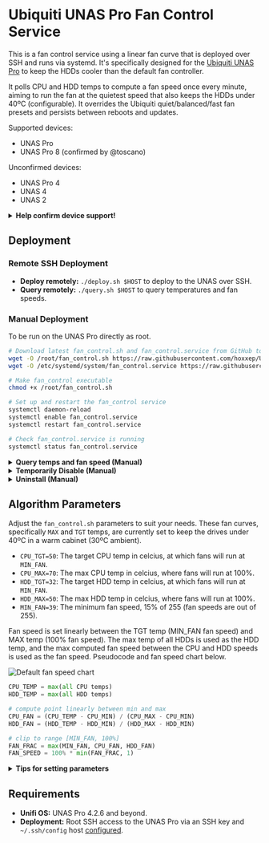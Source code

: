 # Ubiquiti UNAS Pro Fan Control Service

This is a fan control service using a linear fan curve that is deployed over SSH and runs via systemd. It's specifically designed for the [Ubiquiti UNAS Pro](https://ui.com/us/en/integrations/network-storage) to keep the HDDs cooler than the default fan controller.

It polls CPU and HDD temps to compute a fan speed once every minute, aiming to run the fan at the quietest speed that also keeps the HDDs under 40ºC (configurable). It overrides the Ubiquiti quiet/balanced/fast fan presets and persists between reboots and updates.

Supported devices:
- UNAS Pro
- UNAS Pro 8 (confirmed by @toscano)

Unconfirmed devices:
- UNAS Pro 4
- UNAS 4
- UNAS 2

<details>
<summary><strong>Help confirm device support!</strong></summary>

Please follow this checklist when confirming device support:
- Run the `/root/fan_control.sh` script manually on your UNAS (or `query.sh` remotely), which will output logs with sensor readings.
- Confirm CPU and all HDD temperature sensors are reading correctly, and there is a temperature reading for each of your installed HDDs. Example output below.
    ```
    /sys/class/hwmon/hwmon0/temp1_input CPU Temperature: 44ºC
    /sys/class/hwmon/hwmon0/temp2_input CPU Temperature: 35ºC
    /sys/class/hwmon/hwmon0/temp3_input CPU Temperature: 55ºC
    /sys/class/thermal/thermal_zone0/temp CPU Temperature: 55ºC
    /dev/sda HDD Temperature: 34°C
    /dev/sdb HDD Temperature: 34°C
    /dev/sdc HDD Temperature: 35°C
    /dev/sdd HDD Temperature: 34°C
    /dev/sde HDD Temperature: 36°C
    /dev/sdf HDD Temperature: 34°C
    /dev/sdg HDD Temperature: 35°C
    Max HDD Temperature: 36°C
    CPU Temperature: 55°C
    ```
- Confirm the fan speed is being set correctly. Note that Unifi OS can also change the fan speed, so occasional mismatches between the set and read fan speeds are acceptable, and `fan_control.sh` can be run multiple times. Example output below.
    ```
    Min Fan Speed: 39
    HDD Fan Speed: 56
    CPU Fan Speed: 63
    Final Fan Speed (Max): 63
    Fan /sys/class/hwmon/hwmon0/pwm1 has been set to 63/255, and is reading as 63/255.
    Fan /sys/class/hwmon/hwmon0/pwm2 has been set to 63/255, and is reading as 63/255.
    Fan /sys/class/hwmon/hwmon0/pwm3 has been set to 63/255, and is reading as 63/255.
    ```
- When running the systemd service, confirm the HDD temperatures and fan speeds reach your expected range after 30+ minutes of operation.

Please raise a GitHub issue to confirm if this script is working, or to log what the issue is and we can try to add support if you're willing to help us test. Patches for new temperature sensors or fan devices are also welcome. Thanks!

</details>

## Deployment

### Remote SSH Deployment

- **Deploy remotely:** `./deploy.sh $HOST` to deploy to the UNAS over SSH.
- **Query remotely:** `./query.sh $HOST` to query temperatures and fan speeds.

### Manual Deployment

To be run on the UNAS Pro directly as root.
```bash
# Download latest fan_control.sh and fan_control.service from GitHub to their destinations
wget -O /root/fan_control.sh https://raw.githubusercontent.com/hoxxep/UNAS-Pro-fan-control/refs/heads/main/fan_control.sh
wget -O /etc/systemd/system/fan_control.service https://raw.githubusercontent.com/hoxxep/UNAS-Pro-fan-control/refs/heads/main/fan_control.service

# Make fan_control executable
chmod +x /root/fan_control.sh

# Set up and restart the fan_control service
systemctl daemon-reload
systemctl enable fan_control.service
systemctl restart fan_control.service

# Check fan_control.service is running
systemctl status fan_control.service
```

<details>
<summary><strong>Query temps and fan speed (Manual)</strong></summary>

Simply run the `fan_control.sh` script to query current temperatures and computed fan speed.

```bash
/root/fan_control.sh
```

</details>

<details>
<summary><strong>Temporarily Disable (Manual)</strong></summary>

```bash
# stop service, will still start fan_control again on next reboot
systemctl stop fan_control.service

# stop and disable service, won't start fan_control on next reboot
systemctl disable fan_control.service
```

And you can re-enable with:

```bash
systemctl enable fan_control.service
systemctl start fan_control.service
```

</details>

<details>
<summary><strong>Uninstall (Manual)</strong></summary>

```bash
systemctl disable fan_control.service
rm /root/fan_control.sh
rm /etc/systemd/system/fan_control.service
systemctl daemon-reload
```

</details>

## Algorithm Parameters

Adjust the `fan_control.sh` parameters to suit your needs. These fan curves, specifically `MAX` and `TGT` temps, are currently set to keep the drives under 40ºC in a warm cabinet (30ºC ambient).

- `CPU_TGT=50`: The target CPU temp in celcius, at which fans will run at `MIN_FAN`.
- `CPU_MAX=70`: The max CPU temp in celcius, where fans will run at 100%.
- `HDD_TGT=32`: The target HDD temp in celcius, at which fans will run at `MIN_FAN`.
- `HDD_MAX=50`: The max HDD temp in celcius, where fans will run at 100%.
- `MIN_FAN=39`: The minimum fan speed, 15% of 255 (fan speeds are out of 255).

Fan speed is set linearly between the TGT temp (MIN_FAN fan speed) and MAX temp (100% fan speed). The max temp of all HDDs is used as the HDD temp, and the max computed fan speed between the CPU and HDD speeds is used as the fan speed. Pseudocode and fan speed chart below.

![Default fan speed chart](https://github.com/hoxxep/UNAS-Pro-fan-control/blob/main/CHART.png?raw=true)

```python
CPU_TEMP = max(all CPU temps)
HDD_TEMP = max(all HDD temps)

# compute point linearly between min and max
CPU_FAN = (CPU_TEMP - CPU_MIN) / (CPU_MAX - CPU_MIN)
HDD_FAN = (HDD_TEMP - HDD_MIN) / (HDD_MAX - HDD_MIN)

# clip to range [MIN_FAN, 100%]
FAN_FRAC = max(MIN_FAN, CPU_FAN, HDD_FAN)
FAN_SPEED = 100% * min(FAN_FRAC, 1)
```

<details>
<summary><strong>Tips for setting parameters</strong></summary>

Typically we leave the MAX variables fixed, and experiment with the TGT to find an ideal fan speed/noise/temperature trade off.

Set the HDD and CPU max temperatures where you would like to run the fans at 100%, where the system is definitely too hot. Then experiment with different HDD and CPU target (TGT) temperatures to where you would like to run the CPU at the minimum fan speed. **A lower TGT temperature will result in higher fan speeds** which should keep the system cooler.

Look out for which temperature is setting the fan speed. The HDD and CPU temps compute two separate fan curves, and the higher computed fan speed is chosen. The systemd service will check temperatures and set fan speeds once every minute.

#### Remote edit and redeploy
Adjust algorithm parameters in `fan_control.sh` remotely and redeploy remotely with `./deploy.sh $HOST`. Temperatures and computed fan speeds can be queried with `./query.sh $HOST`.

#### Manual edit and redeploy
Adjust algorithm parameters in `/root/fan_control.sh`, and then restart the systemd unit with:

```bash
systemctl daemon-reload
systemctl restart fan_control.service
```

Temperatures and fan speeds can be queried by running `/root/fan_control.sh` directly.

</details>

## Requirements

- **Unifi OS:** UNAS Pro 4.2.6 and beyond.
- **Deployment:** Root SSH access to the UNAS Pro via an SSH key and `~/.ssh/config` host [configured](https://goteleport.com/blog/how-to-set-up-ssh-keys/).
